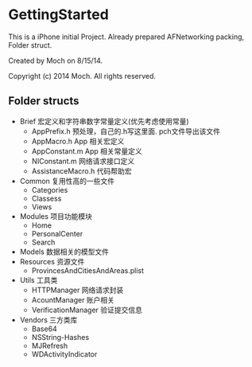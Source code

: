 # GettingStarted

This is a iPhone initial Project. Already prepared AFNetworking packing, Folder struct.

Created by Moch on 8/15/14.

Copyright (c) 2014 Moch. All rights reserved.

## Folder structs

- Brief  			宏定义和字符串数字常量定义(优先考虑使用常量)
	- AppPrefix.h   预处理，自己的.h写这里面. pch文件导出该文件
	- AppMacro.h    App 相关宏定义
    - AppConstant.m App 相关常量定义	
    - NIConstant.m 网络请求接口定义
	- AssistanceMacro.h 代码帮助宏
- Common 			复用性高的一些文件
	- Categories
	- Classess
	- Views
- Modules 			项目功能模块
	- Home
	- PersonalCenter
	- Search
- Models 			数据相关的模型文件
- Resources			资源文件
	- ProvincesAndCitiesAndAreas.plist
- Utils  			工具类
	- HTTPManager   网络请求封装
	- AcountManager	账户相关
	- VerificationManager 验证提交信息
- Vendors 			三方类库
	- Base64
	- NSString-Hashes
	- MJRefresh
	- WDActivityIndicator
	
